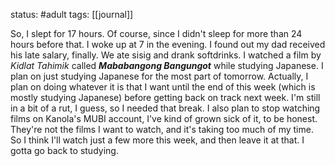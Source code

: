 status: #adult 
tags: [[journal]]

So, I slept for 17 hours. Of course, since I didn't sleep for more than 24 hours before that. I woke up at 7 in the evening. I found out my dad received his late salary, finally. We ate sisig and drank softdrinks. I watched a film by *Kidlat Tahimik* called ***Mababangong Bangungot*** while studying Japanese. I plan on just studying Japanese for the most part of tomorrow. Actually, I plan on doing whatever it is that I want until the end of this week (which is mostly studying Japanese) before getting back on track next week. I'm still in a bit of a rut, I guess, so I needed that break. I also plan to stop watching films on Kanola's MUBI account, I've kind of grown sick of it, to be honest. They're not the films I want to watch, and it's taking too much of my time. So I think I'll watch just a few more this week, and then leave it at that. I gotta go back to studying.